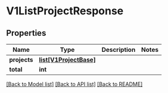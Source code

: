 # V1ListProjectResponse

## Properties
Name | Type | Description | Notes
------------ | ------------- | ------------- | -------------
**projects** | [**list[V1ProjectBase]**](V1ProjectBase.md) |  | 
**total** | **int** |  | 

[[Back to Model list]](../README.md#documentation-for-models) [[Back to API list]](../README.md#documentation-for-api-endpoints) [[Back to README]](../README.md)

